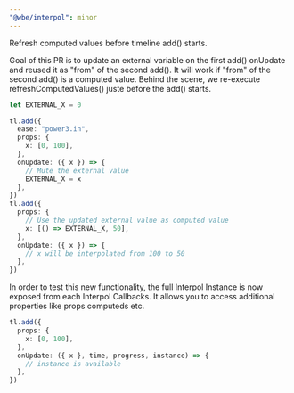```yaml
---
"@wbe/interpol": minor
---
```


Refresh computed values before timeline add() starts.

Goal of this PR is to update an external variable on the first add() onUpdate and reused it as "from" of the second add(). It will work if "from" of the second add() is a computed value. Behind the scene, we re-execute refreshComputedValues() juste before the add() starts.

```ts
let EXTERNAL_X = 0

tl.add({
  ease: "power3.in",
  props: {
    x: [0, 100],
  },
  onUpdate: ({ x }) => {
    // Mute the external value
    EXTERNAL_X = x
  },
})
tl.add({
  props: {
    // Use the updated external value as computed value
    x: [() => EXTERNAL_X, 50],
  },
  onUpdate: ({ x }) => {
    // x will be interpolated from 100 to 50
  },
})
```

In order to test this new functionality, the full Interpol Instance is now exposed from each Interpol Callbacks. It allows you to access additional properties like props computeds etc.

```ts
tl.add({
  props: {
    x: [0, 100],
  },
  onUpdate: ({ x }, time, progress, instance) => {
    // instance is available
  },
})
```

